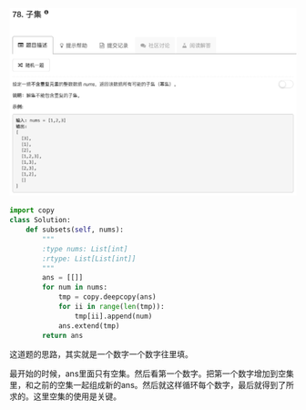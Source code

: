 ![](./problem.png)

```python
import copy
class Solution:
    def subsets(self, nums):
        """
        :type nums: List[int]
        :rtype: List[List[int]]
        """
        ans = [[]]
        for num in nums:
            tmp = copy.deepcopy(ans)
            for ii in range(len(tmp)):
                tmp[ii].append(num)
            ans.extend(tmp)
        return ans
```

这道题的思路，其实就是一个数字一个数字往里填。

最开始的时候，ans里面只有空集。然后看第一个数字。把第一个数字增加到空集里，和之前的空集一起组成新的ans。然后就这样循环每个数字，最后就得到了所求的。这里空集的使用是关键。